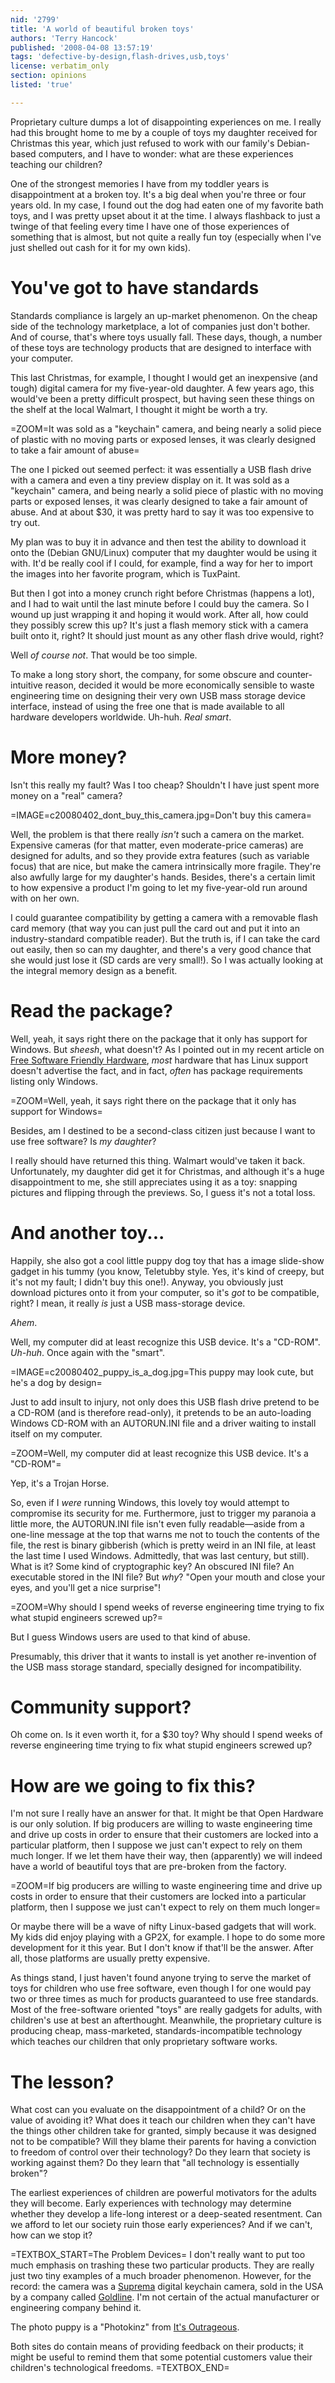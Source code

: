 ```yaml
---
nid: '2799'
title: 'A world of beautiful broken toys'
authors: 'Terry Hancock'
published: '2008-04-08 13:57:19'
tags: 'defective-by-design,flash-drives,usb,toys'
license: verbatim_only
section: opinions
listed: 'true'

---
```

Proprietary culture dumps a lot of disappointing experiences on me. I really had this brought home to me by a couple of toys my daughter received for Christmas this year, which just refused to work with our family's Debian-based computers, and I have to wonder: what are these experiences teaching our children?

<!--break-->

One of the strongest memories I have from my toddler years is disappointment at a broken toy. It's a big deal when you're three or four years old. In my case, I found out the dog had eaten one of my favorite bath toys, and I was pretty upset about it at the time. I always flashback to just a twinge of that feeling every time I have one of those experiences of something that is almost, but not quite a really fun toy (especially when I've just shelled out cash for it for my own kids).

# You've got to have standards

Standards compliance is largely an up-market phenomenon. On the cheap side of the technology marketplace, a lot of companies just don't bother. And of course, that's where toys usually fall. These days, though, a number of these toys are technology products that are designed to interface with your computer.

This last Christmas, for example, I thought I would get an inexpensive (and tough) digital camera for my five-year-old daughter. A few years ago, this would've been a pretty difficult prospect, but having seen these things on the shelf at the local Walmart, I thought it might be worth a try.

=ZOOM=It was sold as a "keychain" camera, and being nearly a solid piece of plastic with no moving parts or exposed lenses, it was clearly designed to take a fair amount of abuse=

The one I picked out seemed perfect: it was essentially a USB flash drive with a camera and even a tiny preview display on it. It was sold as a "keychain" camera, and being nearly a solid piece of plastic with no moving parts or exposed lenses, it was clearly designed to take a fair amount of abuse. And at about $30, it was pretty hard to say it was too expensive to try out.

My plan was to buy it in advance and then test the ability to download it onto the (Debian GNU/Linux) computer that my daughter would be using it with. It'd be really cool if I could, for example, find a way for her to import the images into her favorite program, which is TuxPaint.

But then I got into a money crunch right before Christmas (happens a lot), and I had to wait until the last minute before I could buy the camera. So I wound up just wrapping it and hoping it would work. After all, how could they possibly screw this up? It's just a flash memory stick with a camera built onto it, right? It should just mount as any other flash drive would, right?

Well _of course not_. That would be too simple.

To make a long story short, the company, for some obscure and counter-intuitive reason, decided it would be more economically sensible to waste engineering time on designing their very own USB mass storage device interface, instead of using the free one that is made available to all hardware developers worldwide. Uh-huh. _Real smart_.

# More money?

Isn't this really my fault? Was I too cheap? Shouldn't I have just spent more money on a "real" camera?

=IMAGE=c20080402_dont_buy_this_camera.jpg=Don't buy this camera=

Well, the problem is that there really _isn't_ such a camera on the market. Expensive cameras (for that matter, even moderate-price cameras) are designed for adults, and so they provide extra features (such as variable focus) that are nice, but make the camera intrinsically more fragile. They're also awfully large for my daughter's hands. Besides, there's a certain limit to how expensive a product I'm going to let my five-year-old run around with on her own.

I could guarantee compatibility by getting a camera with a removable flash card memory (that way you can just pull the card out and put it into an industry-standard compatible reader). But the truth is, if I can take the card out easily, then so can my daughter, and there's a very good chance that she would just lose it (SD cards are very small!). So I was actually looking at the integral memory design as a benefit.

# Read the package?

Well, yeah, it says right there on the package that it only has support for Windows. But _sheesh_, what doesn't? As I pointed out in my recent article on [Free Software Friendly Hardware](http://www.freesoftwaremagazine.com/articles/purchasing_hardware_for_free_software), _most_ hardware that has Linux support doesn't advertise the fact, and in fact, _often_ has package requirements listing only Windows.

=ZOOM=Well, yeah, it says right there on the package that it only has support for Windows=

Besides, am I destined to be a second-class citizen just because I want to use free software? Is _my daughter_?

I really should have returned this thing. Walmart would've taken it back. Unfortunately, my daughter did get it for Christmas, and although it's a huge disappointment to me, she still appreciates using it as a toy: snapping pictures and flipping through the previews. So, I guess it's not a total loss.

# And another toy...

Happily, she also got a cool little puppy dog toy that has a image slide-show gadget in his tummy (you know, Teletubby style. Yes, it's kind of creepy, but it's not my fault; I didn't buy this one!). Anyway, you obviously just download pictures onto it from your computer, so it's _got_ to be compatible, right? I mean, it really _is_ just a USB mass-storage device.

_Ahem_.

Well, my computer did at least recognize this USB device. It's a "CD-ROM". _Uh-huh_. Once again with the "smart".

=IMAGE=c20080402_puppy_is_a_dog.jpg=This puppy may look cute, but he's a dog by design=
 
Just to add insult to injury, not only does this USB flash drive pretend to be a CD-ROM (and is therefore read-only), it pretends to be an auto-loading Windows CD-ROM with an AUTORUN.INI file and a driver waiting to install itself on my computer.

=ZOOM=Well, my computer did at least recognize this USB device. It's a "CD-ROM"=

Yep, it's a Trojan Horse.

So, even if I _were_ running Windows, this lovely toy would attempt to compromise its security for me. Furthermore, just to trigger my paranoia a little more, the AUTORUN.INI file isn't even fully readable—aside from a one-line message at the top that warns me not to touch the contents of the file, the rest is binary gibberish (which is pretty weird in an INI file, at least the last time I used Windows. Admittedly, that was last century, but still). What is it? Some kind of cryptographic key? An obscured INI file? An executable stored in the INI file? But _why_? "Open your mouth and close your eyes, and you'll get a nice surprise"!

=ZOOM=Why should I spend weeks of reverse engineering time trying to fix what stupid engineers screwed up?=

But I guess Windows users are used to that kind of abuse.

Presumably, this driver that it wants to install is yet another re-invention of the USB mass storage standard, specially designed for incompatibility.

# Community support?

Oh come on. Is it even worth it, for a $30 toy? Why should I spend weeks of reverse engineering time trying to fix what stupid engineers screwed up?

# How are we going to fix this?

I'm not sure I really have an answer for that. It might be that Open Hardware is our only solution. If big producers are willing to waste engineering time and drive up costs in order to ensure that their customers are locked into a particular platform, then I suppose we just can't expect to rely on them much longer. If we let them have their way, then (apparently) we will indeed have a world of beautiful toys that are pre-broken from the factory.

=ZOOM=If big producers are willing to waste engineering time and drive up costs in order to ensure that their customers are locked into a particular platform, then I suppose we just can't expect to rely on them much longer=

Or maybe there will be a wave of nifty Linux-based gadgets that will work. My kids did enjoy playing with a GP2X, for example. I hope to do some more development for it this year. But I don't know if that'll be the answer. After all, those platforms are usually pretty expensive.

As things stand, I just haven't found anyone trying to serve the market of toys for children who use free software, even though I for one would pay two or three times as much for products guaranteed to use free standards. Most of the free-software oriented "toys" are really gadgets for adults, with children's use at best an afterthought. Meanwhile, the proprietary culture is producing cheap, mass-marketed, standards-incompatible technology which teaches our children that only proprietary software works.

# The lesson?

What cost can you evaluate on the disappointment of a child? Or on the value of avoiding it? What does it teach our children when they can't have the things other children take for granted, simply because it was designed not to be compatible? Will they blame their parents for having a conviction to freedom of control over their technology? Do they learn that society is working against them? Do they learn that "all technology is essentially broken"?

The earliest experiences of children are powerful motivators for the adults they will become. Early experiences with technology may determine whether they develop a life-long interest or a deep-seated resentment. Can we afford to let our society ruin those early experiences? And if we can't, how can we stop it?

=TEXTBOX_START=The Problem Devices=
I don't really want to put too much emphasis on trashing these two particular products. They are really just two tiny examples of a much broader phenomenon. However, for the record: the camera was a [Suprema](http://www.goldline-usa.com/camera3.php?table=suprema&ID=71) digital keychain camera, sold in the USA by a company called [Goldline](http://www.goldline-usa.com). I'm not certain of the actual manufacturer or engineering company behind it. 

The photo puppy is a "Photokinz" from [It's Outrageous](http://www.itsoutrageous.com).

Both sites do contain means of providing feedback on their products; it might be useful to remind them that some potential customers value their children's technological freedoms.
=TEXTBOX_END=

